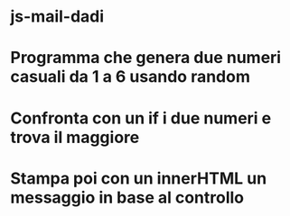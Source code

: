 # js-mail-dadi

# Programma che genera due numeri casuali da 1 a 6 usando random
# Confronta con un if i due numeri e trova il maggiore
# Stampa poi con un innerHTML un messaggio in base al controllo